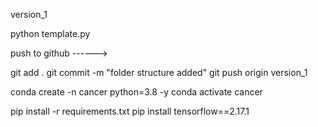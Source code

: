 version_1

python template.py

push to github  ------> 

git add .
git commit -m "folder structure added"
git push origin version_1

conda create -n cancer python=3.8 -y
conda activate cancer

pip install -r requirements.txt
pip install tensorflow==2.17.1

